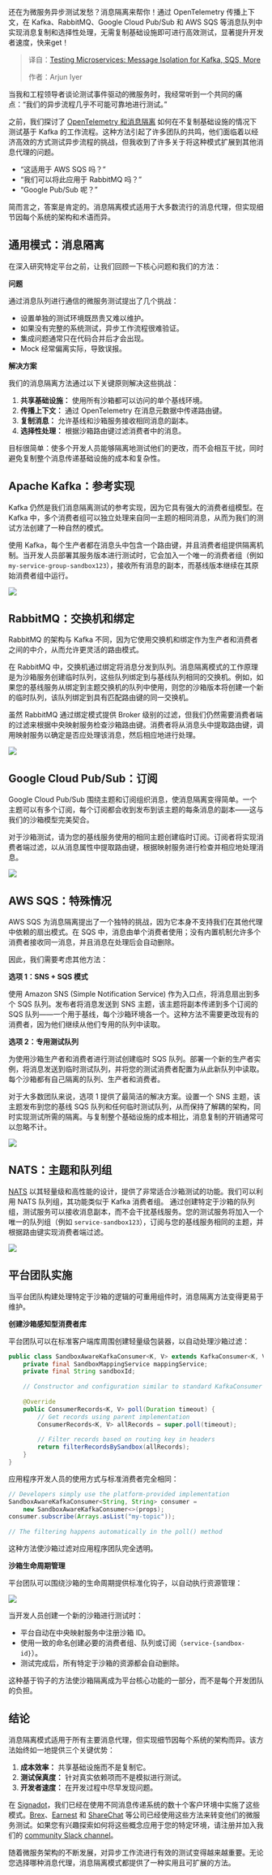 <!--
title: 测试微服务：Kafka、SQS等的消息隔离
cover: https://cdn.thenewstack.io/media/2025/03/c0fae648-messages.png
summary: 还在为微服务异步测试发愁？消息隔离来帮你！通过 OpenTelemetry 传播上下文，在 Kafka、RabbitMQ、Google Cloud Pub/Sub 和 AWS SQS 等消息队列中实现消息复制和选择性处理，无需复制基础设施即可进行高效测试，显著提升开发者速度，快来get！
-->

还在为微服务异步测试发愁？消息隔离来帮你！通过 OpenTelemetry 传播上下文，在 Kafka、RabbitMQ、Google Cloud Pub/Sub 和 AWS SQS 等消息队列中实现消息复制和选择性处理，无需复制基础设施即可进行高效测试，显著提升开发者速度，快来get！

> 译自：[Testing Microservices: Message Isolation for Kafka, SQS, More](https://thenewstack.io/testing-microservices-message-isolation-for-kafka-sqs-more/)
> 
> 作者：Arjun Iyer

当我和工程领导者谈论测试事件驱动的微服务时，我经常听到一个共同的痛点：“我们的异步流程几乎不可能可靠地进行测试。”

之前，我们探讨了 [OpenTelemetry 和消息隔离](https://thenewstack.io/shift-left-meets-kafka-testing-event-driven-microservices/) 如何在不复制基础设施的情况下测试基于 Kafka 的工作流程。这种方法引起了许多团队的共鸣，他们面临着以经济高效的方式测试异步流程的挑战，但我收到了许多关于将这种模式扩展到其他消息代理的问题。

*   “这适用于 AWS SQS 吗？”
*   “我们可以将此应用于 RabbitMQ 吗？”
*   “Google Pub/Sub 呢？”

简而言之，答案是肯定的。消息隔离模式适用于大多数流行的消息代理，但实现细节因每个系统的架构和术语而异。

## 通用模式：消息隔离

在深入研究特定平台之前，让我们回顾一下核心问题和我们的方法：

**问题**

通过消息队列进行通信的微服务测试提出了几个挑战：

* 设置单独的测试环境既昂贵又难以维护。
* 如果没有完整的系统测试，异步工作流程很难验证。
* 集成问题通常只在代码合并后才会出现。
* Mock 经常偏离实际，导致误报。

**解决方案**

我们的消息隔离方法通过以下关键原则解决这些挑战：

1. **共享基础设施：** 使用所有沙箱都可以访问的单个基线环境。
2. **传播上下文：** 通过 OpenTelemetry 在消息元数据中传递路由键。
3. **复制消息：** 允许基线和沙箱服务接收相同消息的副本。
4. **选择性处理：** 根据沙箱路由键过滤消费者中的消息。

目标很简单：使多个开发人员能够隔离地测试他们的更改，而不会相互干扰，同时避免复制整个消息传递基础设施的成本和复杂性。

## Apache Kafka：参考实现

Kafka 仍然是我们消息隔离测试的参考实现，因为它具有强大的消费者组模型。在 Kafka 中，多个消费者组可以独立处理来自同一主题的相同消息，从而为我们的测试方法创建了一种自然的模式。

使用 Kafka，每个生产者都在消息头中包含一个路由键，并且消费者组提供隔离机制。当开发人员部署其服务版本进行测试时，它会加入一个唯一的消费者组（例如 `my-service-group-sandbox123`），接收所有消息的副本，而基线版本继续在其原始消费者组中运行。

![](https://cdn.thenewstack.io/media/2025/03/c2801a11-kafka-isolation-1024x512.jpg)

## RabbitMQ：交换机和绑定

RabbitMQ 的架构与 Kafka 不同，因为它使用交换机和绑定作为生产者和消费者之间的中介，从而允许更灵活的路由模式。

在 RabbitMQ 中，交换机通过绑定将消息分发到队列。消息隔离模式的工作原理是为沙箱服务创建临时队列，这些队列绑定到与基线队列相同的交换机。例如，如果您的基线服务从绑定到主题交换机的队列中使用，则您的沙箱版本将创建一个新的临时队列，该队列绑定到具有匹配路由键的同一交换机。

虽然 RabbitMQ 通过绑定模式提供 Broker 级别的过滤，但我们仍然需要消费者端的过滤来根据中央映射服务检查沙箱路由键。消费者将从消息头中提取路由键，调用映射服务以确定是否应处理该消息，然后相应地进行处理。

![](https://cdn.thenewstack.io/media/2025/03/d21b299b-rabbitmq-isolation-diagram-1024x589.jpg)

## Google Cloud Pub/Sub：订阅

Google Cloud Pub/Sub 围绕主题和订阅组织消息，使消息隔离变得简单。一个主题可以有多个订阅，每个订阅都会收到发布到该主题的每条消息的副本——这与我们的沙箱模型完美契合。

对于沙箱测试，请为您的基线服务使用的相同主题创建临时订阅。订阅者将实现消费者端过滤，以从消息属性中提取路由键，根据映射服务进行检查并相应地处理消息。

![](https://cdn.thenewstack.io/media/2025/03/0d6608b0-pubsub-isolation-diagram-1024x589.jpg)

## AWS SQS：特殊情况

AWS SQS 为消息隔离提出了一个独特的挑战，因为它本身不支持我们在其他代理中依赖的扇出模式。在 SQS 中，消息由单个消费者使用；没有内置机制允许多个消费者接收同一消息，并且消息在处理后会自动删除。

因此，我们需要考虑其他方法：

**选项 1：SNS + SQS 模式**

使用 Amazon SNS (Simple Notification Service) 作为入口点，将消息扇出到多个 SQS 队列。发布者将消息发送到 SNS 主题，该主题将副本传递到多个订阅的 SQS 队列——一个用于基线，每个沙箱环境各一个。这种方法不需要更改现有的消费者，因为他们继续从他们专用的队列中读取。

**选项 2：专用测试队列**

为使用沙箱生产者和消费者进行测试创建临时 SQS 队列。部署一个新的生产者实例，将消息发送到临时测试队列，并将您的测试消费者配置为从此新队列中读取。每个沙箱都有自己隔离的队列、生产者和消费者。

对于大多数团队来说，选项 1 提供了最简洁的解决方案。设置一个 SNS 主题，该主题发布到您的基线 SQS 队列和任何临时测试队列，从而保持了解耦的架构，同时实现测试所需的隔离。与复制整个基础设施的成本相比，消息复制的开销通常可以忽略不计。

![](https://cdn.thenewstack.io/media/2025/03/f704f37a-sqs-isolation-diagram-1024x704.jpg)

## NATS：主题和队列组

[NATS](https://nats.io/) 以其轻量级和高性能的设计，提供了非常适合沙箱测试的功能。我们可以利用 NATS 队列组，其功能类似于 Kafka 消费者组。
通过创建特定于沙箱的队列组，测试服务可以接收消息副本，而不会干扰基线服务。您的测试服务将加入一个唯一的队列组（例如 `service-sandbox123`），订阅与您的基线服务相同的主题，并根据路由键实现消费者端过滤。

![](https://cdn.thenewstack.io/media/2025/03/b3db66e2-nats-isolation-diagram-1024x512.jpg)

## 平台团队实施

当平台团队构建处理特定于沙箱的逻辑的可重用组件时，消息隔离方法变得更易于维护。

**创建沙箱感知型消费者库**

平台团队可以在标准客户端库周围创建轻量级包装器，以自动处理沙箱过滤：

```java
public class SandboxAwareKafkaConsumer<K, V> extends KafkaConsumer<K, V> {
    private final SandboxMappingService mappingService;
    private final String sandboxId;
 
    // Constructor and configuration similar to standard KafkaConsumer
 
    @Override
    public ConsumerRecords<K, V> poll(Duration timeout) {
        // Get records using parent implementation
        ConsumerRecords<K, V> allRecords = super.poll(timeout);
 
        // Filter records based on routing key in headers
        return filterRecordsBySandbox(allRecords);
    }
}
```

应用程序开发人员的使用方式与标准消费者完全相同：

```java
// Developers simply use the platform-provided implementation
SandboxAwareKafkaConsumer<String, String> consumer =
    new SandboxAwareKafkaConsumer<>(props);
consumer.subscribe(Arrays.asList("my-topic"));
 
// The filtering happens automatically in the poll() method 
```

这种方法使沙箱过滤对应用程序团队完全透明。

**沙箱生命周期管理**

平台团队可以围绕沙箱的生命周期提供标准化钩子，以自动执行资源管理：

![](https://cdn.thenewstack.io/media/2025/03/fe087d4b-screenshot-2025-03-18-at-1.03.08%E2%80%AFpm-1024x349.png)

当开发人员创建一个新的沙箱进行测试时：

- 平台自动在中央映射服务中注册沙箱 ID。
- 使用一致的命名创建必要的消费者组、队列或订阅（`service-{sandbox-id}`）。
- 测试完成后，所有特定于沙箱的资源都会自动删除。

这种基于钩子的方法使沙箱隔离成为平台核心功能的一部分，而不是每个开发团队的负担。

## 结论

消息隔离模式适用于所有主要消息代理，但实现细节因每个系统的架构而异。该方法始终如一地提供三个关键优势：

1. **成本效率：** 共享基础设施而不是复制它。
2. **测试保真度：** 针对真实依赖项而不是模拟进行测试。
3. **开发者速度：** 在开发过程中尽早发现问题。

在 [Signadot](https://www.signadot.com/)，我们已经在使用不同消息传递系统的数十个客户环境中实施了这些模式。[Brex](https://www.signadot.com/case-studies/brex-uses-signadot-to-scale-developer-testing-across-100s-of-engineers)、[Earnest](https://www.signadot.com/case-studies/how-earnest-empowers-developers-for-early-testing) 和 [ShareChat](https://www.signadot.com/case-studies/sharechat-chooses-signadot-giving-devs-high-quality-testing-feedback) 等公司已经使用这些方法来转变他们的微服务测试。如果您有兴趣探索如何将这些概念应用于您的特定环境，请注册并加入我们的 [community Slack channel](https://signadotcommunity.slack.com/join/shared_invite/zt-1estxm8pv-qfiaNfiFFCaW~eUlXsVoEQ#/shared-invite/email)。

随着微服务架构的不断发展，对异步工作流进行有效的测试变得越来越重要。无论您选择哪种消息代理，消息隔离模式都提供了一种实用且可扩展的方法。